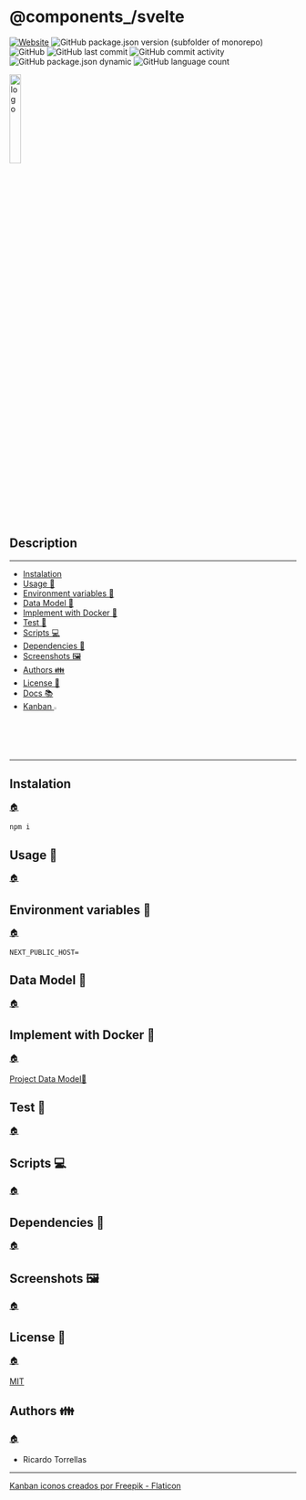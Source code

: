 # @components_/svelte

[![Website](https://img.shields.io/website?label=docs&style=plastic&url=https%3A%2F%2Frick-torrellas.github.io%2Ftemplate-main%2F)](https://rick-torrellas.github.io/template-main/) ![GitHub package.json version (subfolder of monorepo)](https://img.shields.io/github/package-json/v/rick-torrellas/components-svelte?style=plastic) ![GitHub](https://img.shields.io/github/license/rick-torrellas/template-app-vanilla-a?style=plastic) ![GitHub last commit](https://img.shields.io/github/last-commit/rick-torrellas/components-svelte?style=plastic) ![GitHub commit activity](https://img.shields.io/github/commit-activity/y/rick-torrellas/book?style=plastic) ![GitHub package.json dynamic](https://img.shields.io/github/package-json/keywords/rick-torrellas/components-svelte?style=plastic) ![GitHub language count](https://img.shields.io/github/languages/count/rick-torrellas/components-svelte?style=plastic)

<img src="https://res.cloudinary.com/rick-rick-torrellas/image/upload/v1652811867/projects/components/tiles_kcv8c8.png" alt="logo" width="20%">

## Description

***

<div id="nav">

* [Instalation](#instalation)
* [Usage 🔰](#usage)
* [Environment variables 🔐](#environment-variables)
* [Data Model 💾](#data-model)
* [Implement with Docker 🐋](#docker)
* [Test 🧪](#test)
* [Scripts 💻](#scripts)
* [Dependencies 📁](#dependencies)
* [Screenshots 🖼️](#screenshots)
* [Authors 👪](#authors)
* [License 📄](#license)
* [Docs 📚](https://user-name.github.io/project-name)
* <a href="./kanban.md" title="kanban">Kanban <img width="2%" src="https://res.cloudinary.com/rick-rick-torrellas/image/upload/v1629301660/icons/kanban_oifhu7.png"/></a>

</div>

***

<h2 id="instalation">Instalation</h2>

[🏠](#nav "Back home")

```javascript
npm i 
```

<h2 id="usage">Usage 🔰</h2>

[🏠](#nav "Back home")

<h2 id="environment-variables">Environment variables 🔐</h2>

[🏠](#nav "Back home")

``` dotenv
NEXT_PUBLIC_HOST=
```

<h2 id="data-model">Data Model 💾</h2>

[🏠](#nav "Back home")

<h2 id="docker">Implement with Docker 🐋</h2>

[🏠](#nav "Back home")

[Project Data Model🔗]() 

<h2 id="test">Test 🧪</h2>

[🏠](#nav "Back home")

<h2 id="scripts"> Scripts 💻 </h2>

[🏠](#nav "Back home")

<h2 id="dependencies">Dependencies 📁</h2>

[🏠](#nav "Back home")

<h2 id="screenshots">Screenshots 🖼️</h2>

[🏠](#nav "Back home")

<h2 id="license">License 📄</h2>

[🏠](#nav "Back home")

[MIT](./LICENSE)

<h2 id="authors">Authors 👪</h2>

[🏠](#nav "Back home")

* Ricardo Torrellas

---
<a href="https://www.flaticon.es/iconos-gratis/kanban" title="kanban iconos">Kanban iconos creados por Freepik - Flaticon</a>